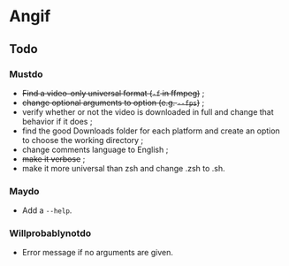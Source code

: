 # Angif

## Todo
### Mustdo
- ~~Find a video-only universal format (`-f` in ffmpeg)~~ ;
- ~~change optional arguments to option (e.g. `--fps`)~~ ;
- verify whether or not the video is downloaded in full and change that behavior if it does ;
- find the good Downloads folder for each platform and create an option to choose the working directory ;
- change comments language to English ;
- ~~make it verbose~~ ;
- make it more universal than zsh and change .zsh to .sh.

### Maydo
- Add a `--help`.

### Willprobablynotdo
- Error message if no arguments are given.
